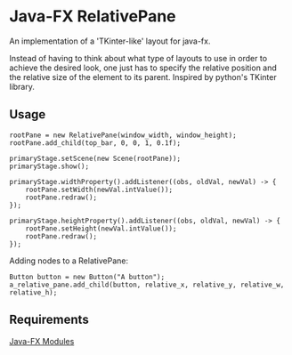 # Java-FX RelativePane
An implementation of a 'TKinter-like' layout for java-fx.

Instead of having to think about what type of layouts to use in order to achieve the desired look, one just has to specify the relative position and the relative size of the element to its parent. Inspired by python's TKinter library.

## Usage 
```
rootPane = new RelativePane(window_width, window_height);
rootPane.add_child(top_bar, 0, 0, 1, 0.1f);

primaryStage.setScene(new Scene(rootPane));
primaryStage.show();

primaryStage.widthProperty().addListener((obs, oldVal, newVal) -> {
    rootPane.setWidth(newVal.intValue());
    rootPane.redraw();
});

primaryStage.heightProperty().addListener((obs, oldVal, newVal) -> {
    rootPane.setHeight(newVal.intValue());
    rootPane.redraw();
});
```
Adding nodes to a RelativePane:
```
Button button = new Button("A button");
a_relative_pane.add_child(button, relative_x, relative_y, relative_w, relative_h);
```

## Requirements
[Java-FX Modules](https://gluonhq.com/products/javafx/)
